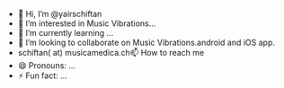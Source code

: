 - 👋 Hi, I’m @yairschiftan
- 👀 I’m interested in Music Vibrations...
- 🌱 I’m currently learning ...
- 💞️ I’m looking to collaborate on Music Vibrations.android and iOS app.
- schiftan( at) musicamedica.ch📫 How to reach me 
- 😄 Pronouns: ...
- ⚡ Fun fact: ...

<!---
yairschiftan/yairschiftan is a ✨ special ✨ repository because its `README.md` (this file) appears on your GitHub profile.
You can click the Preview link to take a look at your changes.
--->
